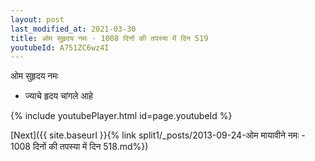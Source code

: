 ```yaml
---
layout: post
last_modified_at: 2021-03-30
title: ओम सुहृदय नमः - 1008 दिनों की तपस्या में दिन 519
youtubeId: A751ZC6wz4I
---
```

 
 
 ओम सुहृदय नमः  
 
 -  ज्याचे हृदय चांगले आहे 
 
  
 
  
 
 
 
 
 
 


{% include youtubePlayer.html id=page.youtubeId %}
 
[Next]({{ site.baseurl }}{% link  split1/_posts/2013-09-24-ओम मायावीने नमः - 1008 दिनों की तपस्या में दिन 518.md%})
 
